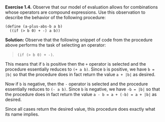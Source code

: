 **Exercise 1.4.**  Observe that our model of evaluation allows for combinations whose operators are compound expressions. Use this observation to describe the behavior of the following procedure:

```
(define (a-plus-abs-b a b)
  ((if (> b 0) + -) a b))
```
  
**Solution:** Observe that the following snippet of code from the procedure above performs the task of selecting an operator:
>`(if (> b 0) + -)`.

This means that if `b` is positive then the `+` operator is selected and the procedure essentially reduces to `(+ a b)`. Since `b` is positive, we have `b = |b|` so that the procedure does in fact return the value `a + |b|` as desired.

Now if `b` is negative, then the `-` operator is selected and the procedure essentially reduces to `(- a b)`. Since `b` is negative, we have `-b = |b|` so that the procedure does in fact return the value `a - b = a + (-b) = a + |b|` as desired.

Since all cases return the desired value, this procedure does exactly what its name implies.
